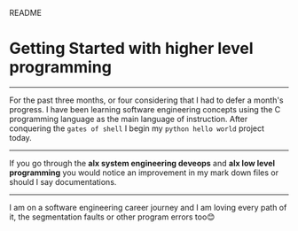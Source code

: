 README
# Getting Started with higher level programming
---
For the past three months, or four considering that I had to defer a month's progress. I have been learning 
software engineering concepts using the C programming language as the main language of instruction.
After conquering the `gates of shell` I begin my `python hello world` project today.

---
If you go through the **alx system engineering deveops** and **alx low level programming** you would notice an
improvement in my mark down files or should I say documentations.

---
I am on a software engineering career journey and I am loving every path of it, the segmentation faults or other
program errors too😊
